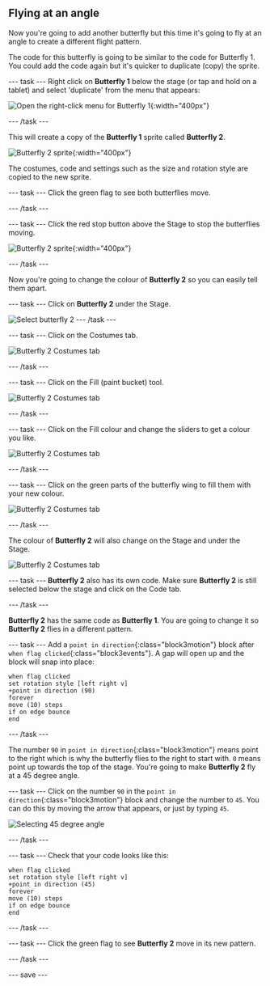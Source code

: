 ## Flying at an angle

Now you're going to add another butterfly but this time it's going to fly at an angle to create a different flight pattern. 

The code for this butterfly is going to be similar to the code for Butterfly 1. You could add the code again but it's quicker to duplicate (copy) the sprite. 

--- task ---
Right click on **Butterfly 1** below the stage (or tap and hold on a tablet) and select 'duplicate' from the menu that appears:

![Open the right-click menu for Butterfly 1](images/butterfly-duplicate.png){:width="400px"}

--- /task ---

This will create a copy of the **Butterfly 1** sprite called **Butterfly 2**. 

![Butterfly 2 sprite](images/butterfly-butterfly-2.png){:width="400px"}

The costumes, code and settings such as the size and rotation style are copied to the new sprite. 

--- task ---
Click the green flag to see both butterflies move. 

--- /task ---

--- task ---
Click the red stop button above the Stage to stop the butterflies moving. 

![Butterfly 2 sprite](images/butterfly-stop.png){:width="400px"}

--- /task ---

Now you're going to change the colour of **Butterfly 2** so you can easily tell them apart. 

--- task ---
Click on **Butterfly 2** under the Stage.

![Select butterfly 2](images/butterfly-2-under-stage.png)
--- /task ---

--- task ---
Click on the Costumes tab. 

![Butterfly 2 Costumes tab](images/butterfly-costumes-2.png)

--- /task ---

--- task ---
Click on the Fill (paint bucket) tool.  

![Butterfly 2 Costumes tab](images/butterfly-fill-tool.png)

--- /task ---

--- task ---
Click on the Fill colour and change the sliders to get a colour you like. 

![Butterfly 2 Costumes tab](images/butterfly-fill-colour.png)

--- /task ---

--- task ---
Click on the green parts of the butterfly wing to fill them with your new colour. 

![Butterfly 2 Costumes tab](images/butterfly-fill-wings.png)

--- /task ---

The colour of **Butterfly 2** will also change on the Stage and under the Stage. 

![Butterfly 2 Costumes tab](images/butterfly-colour-changed.png)

--- task ---
**Butterfly 2** also has its own code. Make sure **Butterfly 2** is still selected below the stage and click on the Code tab. 

--- /task ---

**Butterfly 2** has the same code as **Butterfly 1**. You are going to change it so **Butterfly 2** flies in a different pattern.

--- task ---
Add a `point in direction`{:class="block3motion"} block after `when flag clicked`{:class="block3events"}. A gap will open up and the block will snap into place:

```blocks3
when flag clicked
set rotation style [left right v]
+point in direction (90)
forever
move (10) steps
if on edge bounce
end
```

--- /task ---

The number `90` in `point in direction`{:class="block3motion"} means point to the right which is why the butterfly flies to the right to start with. `0` means point up towards the top of the stage. You're going to make **Butterfly 2** fly at a 45 degree angle. 

--- task ---
Click on the number `90` in the `point in direction`{:class="block3motion"} block and change the number to `45`. You can do this by moving the arrow that appears, or just by typing `45`.

![Selecting 45 degree angle](images/butterfly-set-angle.png)

--- /task ---

--- task ---
Check that your code looks like this:

```blocks3
when flag clicked
set rotation style [left right v]
+point in direction (45)
forever
move (10) steps
if on edge bounce
end
```
--- /task ---

--- task ---
Click the green flag to see **Butterfly 2** move in its new pattern.

--- /task ---

--- save ---
